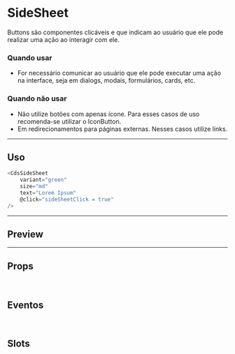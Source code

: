 # SideSheet

Buttons são componentes clicáveis e que indicam ao usuário que ele pode realizar uma ação ao interagir com ele.

### Quando usar

- For necessário comunicar ao usuário que ele pode executar uma ação na interface,
  seja em dialogs, modais, formulários, cards, etc.

### Quando não usar

- Não utilize botões com apenas ícone. Para esses casos de uso recomenda-se utilizar o IconButton.
- Em redirecionamentos para páginas externas. Nesses casos utilize links.

---

## Uso

```js
<CdsSideSheet
	variant="green"
	size="md"
	text="Lorem Ipsum"
	@click="sideSheetClick = true"
/>
```

---

## Preview

<PreviewContainer
	:component="CdsSideSheet"
	:events="cdsSideSheetEvents"
/>

---

## Props

<APITable
	name="SideSheet"
	section="props"
/>
<br />

## Eventos

<APITable
	name="SideSheet"
	section="events"
/>
<br />

## Slots

<APITable
	name="SideSheet"
	section="slots"
/>

<script setup>
import CdsSideSheet from '@/components/SideSheet.vue';

const cdsSideSheetEvents = [
	'sideSheet-click'
];
</script>
